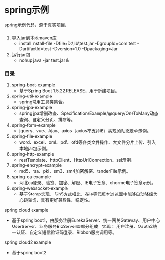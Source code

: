 # spring示例
spring示例代码，源于真实项目。

### 
1. 导入jar到本地maven库
   * install:install-file -Dfile=D:\lib\test.jar -DgroupId=com.test -DartifactId=test -Dversion=1.0 -Dpackaging=Jar
2. 运行jar包
   * nohup java -jar test.jar &

### 目录
1. spring-boot-example
   * 基于Spring Boot 1.5.22.RELEASE，用于新建项目。
2. spring-util-example
   * spring常用工具类集合。 
3. spring-jpa-example
   * spring jpa增删改查、Specification/Example/@query/OneToMany动态查询、自定义分页、排序等。
4. spring-form-example
   * jquery、vue、Ajax、axios（axios不支持IE）实现的动态表单示例。
5. spring-file-example
   * word、excel、xml、pdf、ofd等各类文件操作、大文件分片上传、引入本地jar包示例。
6. spring-http-example
   * restTemplate、httpClient、HttpUrlConnection、ssl示例。
7. spring-encrypt-example
   * md5、rsa、pki、sm3、sm4加密解密、tenderFile示例。
8. spring-ca-example
   * 河北ca登录、验签、加密、解密、IE电子签章、chorme电子签章示例。
9. spring-websocket-example
   * 基于Stomp实现，与h5方式相比，在ie等低版本浏览器中能够自动降级为心跳轮询，具有更好兼容性、稳定性。
   
spring cloud example
* 基于spring boot1，由服务注册EurekaServer、统一网关Gateway、用户中心UserServer、业务服务BizServer四部分组成，实现：
用户注册、Oauth2统一认证、自定义短信验证码登录、Ribbon服务调用等。

spring cloud2 example
* 基于spring boot2